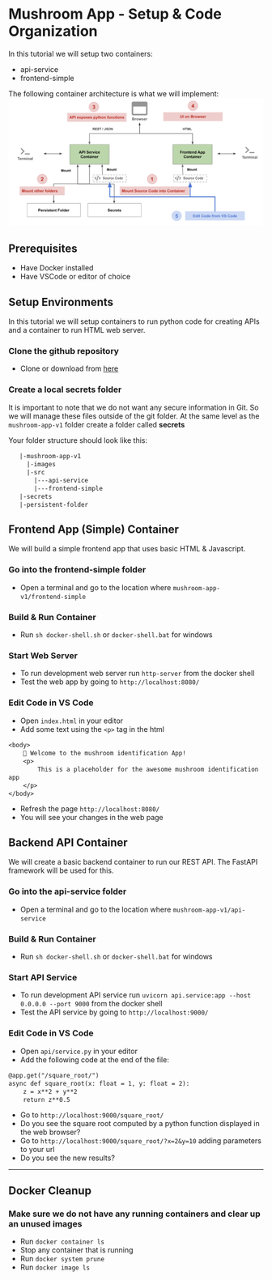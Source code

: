 # Mushroom App - Setup & Code Organization

In this tutorial we will setup two containers:
* api-service
* frontend-simple

The following container architecture is what we will implement:
<img src="images/container-architecture.png"  width="800">

## Prerequisites
* Have Docker installed
* Have VSCode or editor of choice


## Setup Environments
In this tutorial we will setup containers to run python code for creating APIs and a container to run HTML web server.

### Clone the github repository
- Clone or download from [here](https://github.com/dlops-io/mushroom-app-v1)

### Create a local **secrets** folder

It is important to note that we do not want any secure information in Git. So we will manage these files outside of the git folder. At the same level as the `mushroom-app-v1` folder create a folder called **secrets**

Your folder structure should look like this:
```
   |-mushroom-app-v1
     |-images
     |-src
       |---api-service
       |---frontend-simple
   |-secrets
   |-persistent-folder
```

## Frontend App (Simple) Container
We will build a simple frontend app that uses basic HTML & Javascript. 

### Go into the frontend-simple folder 
- Open a terminal and go to the location where `mushroom-app-v1/frontend-simple`

### Build & Run Container
- Run `sh docker-shell.sh` or `docker-shell.bat` for windows


### Start Web Server
- To run development web server run `http-server` from the docker shell
- Test the web app by going to `http://localhost:8080/`

### Edit Code in VS Code
- Open `index.html` in your editor
- Add some text using the `<p>` tag in the html
```
<body>
    🍄 Welcome to the mushroom identification App!
    <p>
        This is a placeholder for the awesome mushroom identification app
    </p>
</body>
```
- Refresh the page `http://localhost:8080/`
- You will see your changes in the web page


## Backend API Container
We will create a basic backend container to run our REST API. The FastAPI framework will be used for this.

### Go into the api-service folder 
- Open a terminal and go to the location where `mushroom-app-v1/api-service`

### Build & Run Container
- Run `sh docker-shell.sh` or `docker-shell.bat` for windows


### Start API Service
- To run development API service run `uvicorn api.service:app --host 0.0.0.0 --port 9000` from the docker shell
- Test the API service by going to `http://localhost:9000/`

### Edit Code in VS Code
- Open `api/service.py` in your editor
- Add the following code at the end of the file:
```
@app.get("/square_root/")
async def square_root(x: float = 1, y: float = 2):
    z = x**2 + y**2
    return z**0.5
```
- Go to `http://localhost:9000/square_root/`
- Do you see the square root computed by a python function displayed in the web browser?
- Go to `http://localhost:9000/square_root/?x=2&y=10` adding parameters to your url
- Do you see the new results?

---

## Docker Cleanup

### Make sure we do not have any running containers and clear up an unused images
* Run `docker container ls`
* Stop any container that is running
* Run `docker system prune`
* Run `docker image ls`